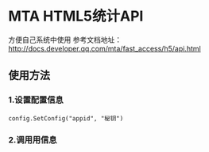 
MTA HTML5统计API
==============

方便自己系统中使用
参考文档地址：http://docs.developer.qq.com/mta/fast_access/h5/api.html

## 使用方法
### 1.设置配置信息
```golang
config.SetConfig("appid", "秘钥")
```

### 2.调用用信息